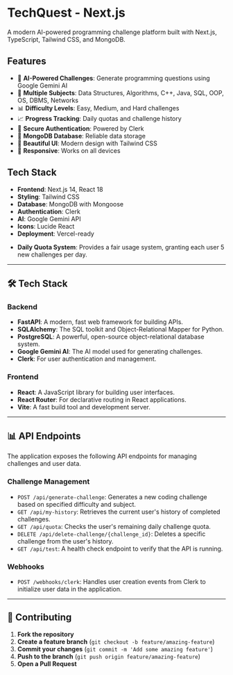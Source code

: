 # TechQuest - Next.js

A modern AI-powered programming challenge platform built with Next.js, TypeScript, Tailwind CSS, and MongoDB.

## Features

- 🤖 **AI-Powered Challenges**: Generate programming questions using Google Gemini AI
- 🎯 **Multiple Subjects**: Data Structures, Algorithms, C++, Java, SQL, OOP, OS, DBMS, Networks
- 📊 **Difficulty Levels**: Easy, Medium, and Hard challenges
- 📈 **Progress Tracking**: Daily quotas and challenge history
- 🔐 **Secure Authentication**: Powered by Clerk
- 💾 **MongoDB Database**: Reliable data storage
- 🎨 **Beautiful UI**: Modern design with Tailwind CSS
- 📱 **Responsive**: Works on all devices

## Tech Stack

- **Frontend**: Next.js 14, React 18
- **Styling**: Tailwind CSS
- **Database**: MongoDB with Mongoose
- **Authentication**: Clerk
- **AI**: Google Gemini API
- **Icons**: Lucide React
- **Deployment**: Vercel-ready

* **Daily Quota System**: Provides a fair usage system, granting each user 5 new challenges per day.

---

## 🛠 Tech Stack

### Backend

- **FastAPI**: A modern, fast web framework for building APIs.
- **SQLAlchemy**: The SQL toolkit and Object-Relational Mapper for Python.
- **PostgreSQL**: A powerful, open-source object-relational database system.
- **Google Gemini AI**: The AI model used for generating challenges.
- **Clerk**: For user authentication and management.

### Frontend

- **React**: A JavaScript library for building user interfaces.
- **React Router**: For declarative routing in React applications.
- **Vite**: A fast build tool and development server.

---

## 📊 API Endpoints

The application exposes the following API endpoints for managing challenges and user data.

### Challenge Management

- `POST /api/generate-challenge`: Generates a new coding challenge based on specified difficulty and subject.
- `GET /api/my-history`: Retrieves the current user's history of completed challenges.
- `GET /api/quota`: Checks the user's remaining daily challenge quota.
- `DELETE /api/delete-challenge/{challenge_id}`: Deletes a specific challenge from the user's history.
- `GET /api/test`: A health check endpoint to verify that the API is running.

### Webhooks

- `POST /webhooks/clerk`: Handles user creation events from Clerk to initialize user data in the application.

---

## 🤝 Contributing

1.  **Fork the repository**
2.  **Create a feature branch** (`git checkout -b feature/amazing-feature`)
3.  **Commit your changes** (`git commit -m 'Add some amazing feature'`)
4.  **Push to the branch** (`git push origin feature/amazing-feature`)
5.  **Open a Pull Request**
